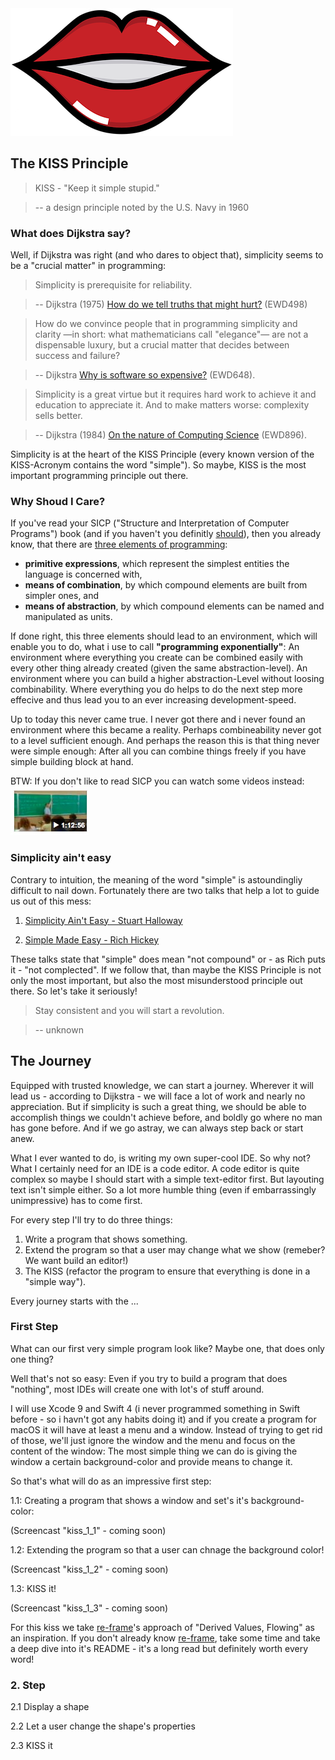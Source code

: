 <img src="/images/lips.png?raw=true">

## The KISS Principle

> KISS - "Keep it simple stupid."

> -- a design principle noted by the U.S. Navy in 1960

### What does Dijkstra say?

Well, if Dijkstra was right (and who dares to object that), simplicity seems to be a "crucial matter" in programming:

> Simplicity is prerequisite for reliability.

> -- Dijkstra (1975) [How do we tell truths that might hurt?](http://www.cs.utexas.edu/users/EWD/transcriptions/EWD04xx/EWD498.html) (EWD498)

> How do we convince people that in programming simplicity and clarity —in short: what mathematicians call "elegance"— are not a
> dispensable luxury, but a crucial matter that decides between success and failure?

> -- Dijkstra [Why is software so expensive?](http://www.cs.utexas.edu/users/EWD/transcriptions/EWD06xx/EWD648.html) (EWD648).

> Simplicity is a great virtue but it requires hard work to achieve it and education to appreciate it. And to make matters worse:
> complexity sells better.

> -- Dijkstra (1984) [On the nature of Computing Science](http://www.cs.utexas.edu/users/EWD/transcriptions/EWD08xx/EWD896.html) (EWD896).

Simplicity is at the heart of the KISS Principle (every known version of the KISS-Acronym contains the word "simple").
So maybe, KISS is the most important programming principle out there.

### Why Shoud I Care?

If you've read your SICP ("Structure and Interpretation of Computer Programs") book (and if you haven't you definitly [should](https://mitpress.mit.edu/sicp/)), then you already know, that there are [three elements of programming](https://mitpress.mit.edu/sicp/full-text/sicp/book/node5.html): 

- **primitive expressions**, which represent the simplest entities the language is concerned with,
- **means of combination**, by which compound elements are built from simpler ones, and
- **means of abstraction**, by which compound elements can be named and manipulated as units.

If done right, this three elements should lead to an environment, which will enable you to do, what i use to call **"programming exponentially"**: An environment where everything you create can be combined easily with every other thing already created (given the same abstraction-level). An environment where you can build a higher abstraction-Level without loosing combinability. Where everything you do helps to do the next step more effecive and thus lead you to an ever increasing development-speed.

Up to today this never came true. I never got there and i never found an environment where this became a reality.
Perhaps combineability never got to a level sufficient enough. And perhaps the reason this is that thing never were simple enough: After all you can combine things freely if you have simple building block at hand.

BTW: If you don't like to read SICP you can watch some videos instead: [<img src="/images/sicp_lesson_1a.jpeg?raw=true">](https://www.youtube.com/watch?v=2Op3QLzMgSY)

### Simplicity ain't easy

Contrary to intuition, the meaning of the word "simple" is astoundingliy difficult to nail down.
Fortunately there are two talks that help a lot to guide us out of this mess:

1. [Simplicity Ain't Easy - Stuart Halloway](https://www.youtube.com/watch?v=cidchWg74Y4)

2. [Simple Made Easy - Rich Hickey](https://www.infoq.com/presentations/Simple-Made-Easy)

These talks state that "simple" does mean "not compound" or - as Rich puts it - "not complected".
If we follow that, than maybe the KISS Principle is not only the most important, but also the most misunderstood principle out there. So let's take it seriously!

> Stay consistent and you will start a revolution.

> -- unknown


## The Journey

Equipped with trusted knowledge, we can start a journey. Wherever it will lead us - according to Dijkstra - we will face a lot of work and nearly no appreciation.
But if simplicity is such a great thing, we should be able to accomplish things we couldn't achieve before, and boldly go where no man has gone before.
And if we go astray, we can always step back or start anew.

What I ever wanted to do, is writing my own super-cool IDE. So why not?
What I certainly need for an IDE is a code editor. A code editor is quite complex so maybe I should start with a simple text-editor first.
But layouting text isn't simple either. So a lot more humble thing (even if embarrassingly unimpressive) has to come first.

For every step I'll try to do three things:
1. Write a program that shows something.
2. Extend the program so that a user may change what we show (remeber? We want build an editor!)
3. The KISS (refactor the program to ensure that everything is done in a "simple way").

Every journey starts with the ...

### First Step

What can our first very simple program look like?
Maybe one, that does only one thing?

Well that's not so easy:  Even if you try to build a program that does "nothing", most IDEs will create one with lot's of stuff around.

I will use Xcode 9 and Swift 4 (i never programmed something in Swift before - so i havn't got any habits doing it) and if you create a program for macOS it will have at least a menu and a window. Instead of trying to get rid of those, we'll just ignore the window and the menu and focus on the content of the window:
The most simple thing we can do is giving the window a certain background-color and provide means to change it.

So that's what will do as an impressive first step:

1.1: Creating a program that shows a window and set's it's background-color:

(Screencast "kiss_1_1" - coming soon)

1.2: Extending the program so that a user can chnage the background color!

(Screencast "kiss_1_2" - coming soon)

1.3: KISS it!

(Screencast "kiss_1_3" - coming soon)

For this kiss we take [re-frame](https://github.com/Day8/re-frame)'s approach of "Derived Values, Flowing" as an inspiration.
If you don't already know [re-frame](https://github.com/Day8/re-frame), take some time and take a deep dive into it's README - it's a long read but definitely worth every word!


### 2. Step

2.1 Display a shape

2.2 Let a user change the shape's properties

2.3 KISS it




